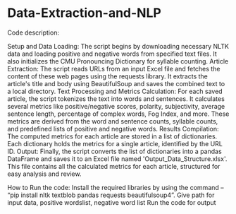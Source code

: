 # Data-Extraction-and-NLP



Code description:

Setup and Data Loading: The script begins by downloading necessary NLTK data and loading positive and negative words from specified text files. It also initializes the CMU Pronouncing Dictionary for syllable counting.
Article Extraction: The script reads URLs from an input Excel file and fetches the content of these web pages using the requests library. It extracts the article's title and body using BeautifulSoup and saves the combined text to a local directory.
Text Processing and Metrics Calculation: For each saved article, the script tokenizes the text into words and sentences. It calculates several metrics like positive/negative scores, polarity, subjectivity, average sentence length, percentage of complex words, Fog Index, and more. These metrics are derived from the word and sentence counts, syllable counts, and predefined lists of positive and negative words.
Results Compilation: The computed metrics for each article are stored in a list of dictionaries. Each dictionary holds the metrics for a single article, identified by the URL ID.
Output: Finally, the script converts the list of dictionaries into a pandas DataFrame and saves it to an Excel file named 'Output_Data_Structure.xlsx'. This file contains all the calculated metrics for each article, structured for easy analysis and review.

How to Run the code:
 Install the required libraries by using the command – “pip install nltk textblob pandas requests beautifulsoup4”.
Give path for input data, positive wordslist, negative word list
Run the code for output
